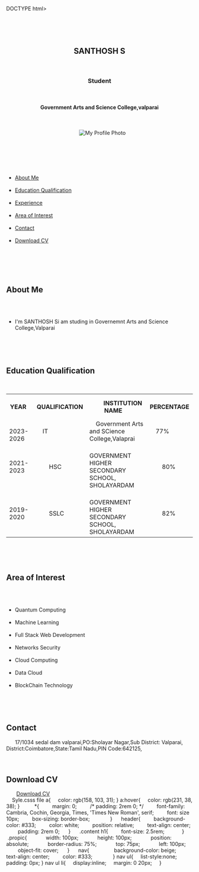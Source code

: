 DOCTYPE html>
<html lang="en">
<head>
    <meta charset="UTF-8">
    <meta name="viewport" content="width=device-width, initial-scale=1.0">
    <link rel="icon" type="image/x-icon" href="./favicon.ico">
    <link rel="stylesheet" href="./style.css">
    <title>My Digital Portfolio</title>
</head>
<body>
       
<header>
    <section>   
    <h1>SANTHOSH S</h1>
        <h3>Student</h3>
        <h4>Government Arts and Science College,valparai</h4>
    </section>
    <div>
        <img src="./profilepic.jpg" alt="My Profile Photo" class="propic"/>
    </div>
</header>
<nav>
    <ul>
        <li><a href="#about">About Me</a></li>
        <li><a href="#edu">Education Qualification</a> </li>
        <li><a href="#exp">Experience</a></li>
        <li><a href="#interest">Area of Interest</a></li>
        <li> <a href="#contact">Contact</a></li>
        <li><a href="#download">Download CV</a></li>
    </ul>
</nav>
<section id="about">
    <div class="content">
        <br>
    <h2>About Me
    </h2>
    <ul>
        <li>I'm SANTHOSH Si am studing in Governemnt Arts and Science College,Valparai</li>
       
    </ul>
</div>
</section>
<section id="edu">
    <div class="content">
    <h2>Education Qualification
    </h2>
    <table boder="1" cellpadding="10" cellspacing="5" width="90%" class="txtalign">
<tr>
    <th>
        YEAR
    </th>
    <th>
        QUALIFICATION
    </th>
    <th>
        INSTITUTION NAME
    </th>
    <th>
        PERCENTAGE
    </th>
</tr>
<tr>
<td>
    2023-2026
</td>
<td>
    IT
</td>
<td>
    Government Arts and SCience College,Valaprai
</td>
<td>
    77%
</td>
</tr>
<tr>
    <td>
        2021-2023
    </td>
    <td>
        HSC
    </td>
    <td>
        GOVERNMENT HIGHER SECONDARY SCHOOL, SHOLAYARDAM 
    </td>
    <td>
        80%
    </td>
    </tr>
    <tr>
    <td>
        2019-2020
    </td>
    <td>
        SSLC
    </td>
    <td>
        GOVERNMENT HIGHER SECONDARY SCHOOL, SHOLAYARDAM    </td>
    <td>
        82%
    </td>
    </tr>
    </table>
    
</div>
</section>
<section id="interest">
    <div class="content">
    <h2>Area of Interest
    </h2>
    <ul>
        <li>Quantum Computing</li>
        <li>Machine Learning</li>
        <li>Full Stack Web Development</li>
        <li>Networks Security</li>
        <li>Cloud Computing</li>
        <li>Data Cloud</li>
        <li>BlockChain Technology</li>
        </ul>
</div>
</section>
<section id="contact">
    <div class="content">
    <h2>Contact
    </h2>
      17/1034 sedal dam valparai,PO:Sholayar Nagar,Sub District: Valparai, District:Coimbatore,State:Tamil Nadu,PIN Code:642125,
</div>
</section>
<section id="download">
    <div class="content">
    <h2>Download CV
    </h2>
       <a href="./Cer11.pdf" class="download-button" target="_blank">Download CV</a>
    </div>
</section>
    </body>
</html>
Syle.csss file
a{
    color: rgb(158, 103, 31);
}
a:hover{
    color: rgb(231, 38, 38);
}
    
     *{
        margin: 0;
        /* padding: 2rem 0; */
        font-family: Cambria, Cochin, Georgia, Times, 'Times New Roman', serif;
        font: size 10px;
        box-sizing: border-box;
        
     }
     header{
        background-color: #333;
        color: white;
        position: relative;
        text-align: center;
        padding: 2rem 0;
     }
     .content h1{
        font-size: 2.5rem;
     
     }
     .propic{
            width: 100px;
            height: 100px;
            position: absolute;
            border-radius: 75%;
            top: 75px;
            left: 100px;
            object-fit: cover;
     }
     nav{
       
        background-color: beige;
        text-align: center;
        color: #333;
       
     }
nav ul{
    list-style:none;
    padding: 0px;
}
nav ul li{
    display:inline;
    margin: 0 20px;
    
}
